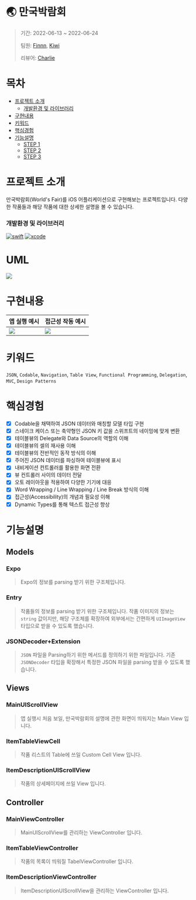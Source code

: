 # 🌏 만국박람회
> 기간: 2022-06-13 ~ 2022-06-24
> 
> 팀원: [Finnn](https://github.com/finnn1), [Kiwi](https://github.com/kiwi1023)
> 
> 리뷰어: [Charlie](https://github.com/kcharliek)

# 목차
* [프로젝트 소개](#프로젝트-소개)
    * [개발환경 및 라이브러리](#개발환경-및-라이브러리)
* [구현내용](#구현내용)
* [키워드](#키워드)
* [핵심경험](#핵심경험)
* [기능설명](#기능설명)
    * [STEP 1](https://github.com/finnn1/ios-exposition-universelle/blob/STEP3/Docs/STEP01.md)
    * [STEP 2](https://github.com/finnn1/ios-exposition-universelle/blob/STEP3/Docs/STEP02.md)
    * [STEP 3](https://github.com/finnn1/ios-exposition-universelle/blob/STEP3/Docs/STEP03.md)

# 프로젝트 소개
만국박람회(World's Fair)를 iOS 어플리케이션으로 구현해보는 프로젝트입니다.
다양한 작품들과 해당 작품에 대한 상세한 설명을 볼 수 있습니다.

### 개발환경 및 라이브러리
[![swift](https://img.shields.io/badge/swift-5.6-orange)]()
[![xcode](https://img.shields.io/badge/Xcode-13.3-blue)]()

# UML
![](https://i.imgur.com/lv0w1TS.png)

# 구현내용

| 앱 실행 예시 | 접근성 작동 예시 |
| -------- | -------- |
| ![](https://i.imgur.com/YcqIodV.gif) | ![](https://i.imgur.com/Ewx5BHc.gif)
# 키워드


`JSON`, `Codable`, `Navigation`, `Table View`, `Functional Programming`, `Delegation`, `MVC`, `Design Patterns`

# 핵심경험
- [x] Codable을 채택하여 JSON 데이터와 매칭할 모델
 타입 구현
- [x] 스네이크 케이스 또는 축약형인 JSON 키 값을 스위프트의 네이밍에 맞게 변환
- [x] 테이블뷰의 Delegate와 Data Source의 역할의 이해
- [x] 테이블뷰의 셀의 재사용 이해
- [x] 테이블뷰의 전반적인 동작 방식의 이해
- [x] 주어진 JSON 데이터를 파싱하여 테이블뷰에 표시
- [x] 내비게이션 컨트롤러를 활용한 화면 전환
- [x] 뷰 컨트롤러 사이의 데이터 전달
- [x] 오토 레이아웃을 적용하여 다양한 기기에 대응
- [x] Word Wrapping / Line Wrapping / Line Break 방식의 이해
- [x] 접근성(Accessibility)의 개념과 필요성 이해
- [x] Dynamic Types를 통해 텍스트 접근성 향상

# 기능설명
## Models
### Expo
> Expo의 정보를 parsing 받기 위한 구조체입니다.
### Entry
> 작품들의 정보를 parsing 받기 위한 구조체입니다.
> 작품 이미지의 정보는 `string` 값이지만, 해당 구조체를 확장하여 외부에서는 간편하게 `UIImageView` 타입으로 받을 수 있도록 했습니다.
### JSONDecoder+Extension
> `JSON` 파일을 Parsing하기 위한 메서드를 정의하기 위한 파일입니다.
> 기존 `JSONDecoder` 타입을 확장해서 특정한 JSON 파일을 parsing 받을 수 있도록 했습니다.

## Views
### MainUIScrollView
> 앱 실행시 처음 보일, 만국박람회의 설명에 관한 화면이 띄워지는 Main View 입니다.
### ItemTableViewCell
> 작품 리스트의 Table에 쓰일 Custom Cell View 입니다.
### ItemDescriptionUIScrollView
> 작품의 상세페이지에 쓰일 View 입니다.

## Controller
### MainViewController
> MainUIScrollView를 관리하는 ViewController 입니다.
### ItemTableViewController
> 작품의 목록이 띄워질 TabelViewController 입니다.
### ItemDescriptionViewController
> ItemDescriptionUIScrollView을 관리하는 ViewController 입니다.
